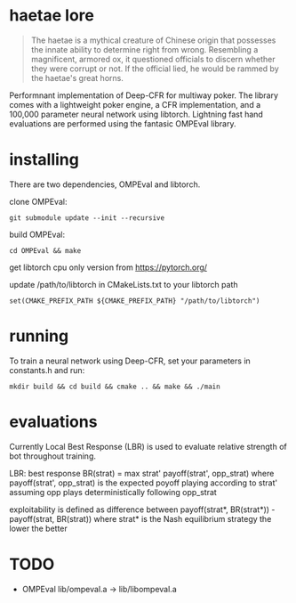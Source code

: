 # haetae lore

> The haetae is a mythical creature of Chinese origin that possesses the innate ability to determine right from wrong. Resembling a magnificent, armored ox, it questioned officials to discern whether they were corrupt or not. If the official lied, he would be rammed by the haetae's great horns. 

Performnant implementation of Deep-CFR for multiway poker. The library comes with a lightweight poker engine, a CFR implementation, and a 100,000 parameter neural network using libtorch. Lightning fast hand evaluations are performed using the fantasic OMPEval library.   

# installing 

There are two dependencies, OMPEval and libtorch.

clone OMPEval:

```git submodule update --init --recursive```

build OMPEval:

```cd OMPEval && make```


get libtorch cpu only version from https://pytorch.org/

update /path/to/libtorch in CMakeLists.txt to your libtorch path

```set(CMAKE_PREFIX_PATH ${CMAKE_PREFIX_PATH} "/path/to/libtorch")```

# running

To train a neural network using Deep-CFR, set your parameters in constants.h and run:

```mkdir build && cd build && cmake .. && make && ./main```

# evaluations

Currently Local Best Response (LBR) is used to evaluate relative strength of bot throughout training. 

LBR:
best response BR(strat) = max strat' payoff(strat', opp_strat)
where payoff(strat', opp_strat) is the expected poyoff 
playing according to strat' assuming opp plays deterministically following opp_strat

exploitability is defined as difference between
payoff(strat*, BR(strat*)) - payoff(strat, BR(strat))
where strat* is the Nash equilibrium strategy
the lower the better

# TODO

- OMPEval lib/ompeval.a -> lib/libompeval.a



